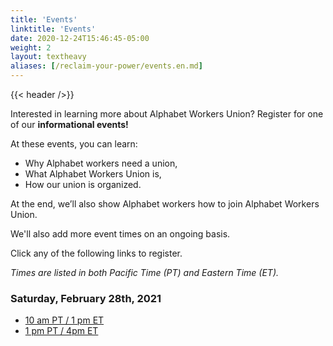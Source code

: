 ```yaml
---
title: 'Events'
linktitle: 'Events'
date: 2020-12-24T15:46:45-05:00
weight: 2
layout: textheavy
aliases: [/reclaim-your-power/events.en.md]
---
```


{{< header />}}

Interested in learning more about Alphabet Workers Union?
Register for one of our **informational events!**

At these events, you can learn:

- Why Alphabet workers need a union,
- What Alphabet Workers Union is,
- How our union is organized.

At the end, we’ll also show Alphabet workers how to join Alphabet Workers Union.

We'll also add more event times on an ongoing basis.

Click any of the following links to register.

_Times are listed in both Pacific Time (PT) and Eastern Time (ET)._

### Saturday, February 28th, 2021

- [10 am PT / 1 pm ET](https://zoom.us/meeting/register/tJAtc-GgqzMtH9P5lGEgDWXO1LBec8AOT_5F)
- [1 pm PT / 4pm ET](https://zoom.us/meeting/register/tJAufuigpzwuHdXjES-ZleB4NPJt0YKB1pDR)
